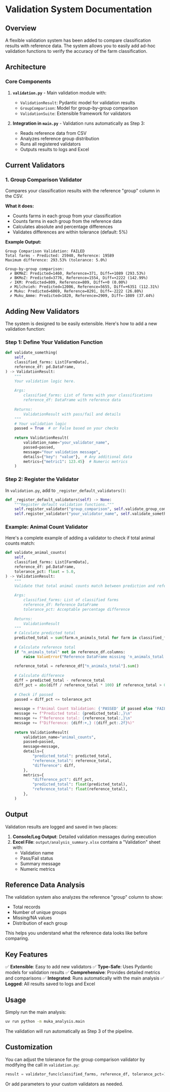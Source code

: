 # Validation System Documentation

## Overview

A flexible validation system has been added to compare classification results with reference data. The system allows you to easily add ad-hoc validation functions to verify the accuracy of the farm classification.

## Architecture

### Core Components

1. **`validation.py`** - Main validation module with:
   - `ValidationResult`: Pydantic model for validation results
   - `GroupComparison`: Model for group-by-group comparison
   - `ValidationSuite`: Extensible framework for validators

2. **Integration in `main.py`** - Validation runs automatically as Step 3:
   - Reads reference data from CSV
   - Analyzes reference group distribution
   - Runs all registered validators
   - Outputs results to logs and Excel

## Current Validators

### 1. Group Comparison Validator

Compares your classification results with the reference "group" column in the CSV.

**What it does:**
- Counts farms in each group from your classification
- Counts farms in each group from the reference data
- Calculates absolute and percentage differences
- Validates differences are within tolerance (default: 5%)

**Example Output:**
```
Group Comparison Validation: FAILED
Total farms - Predicted: 25940, Reference: 19589
Maximum difference: 293.53% (tolerance: 5.0%)

Group-by-group comparison:
  ✗ BKMmZ: Predicted=1460, Reference=371, Diff=+1089 (293.53%)
  ✗ BKMoZ: Predicted=3776, Reference=1554, Diff=+2222 (142.99%)
  ✓ IKM: Predicted=809, Reference=809, Diff=+0 (0.00%)
  ✗ Milchvieh: Predicted=12006, Reference=5655, Diff=+6351 (112.31%)
  ✗ Muku: Predicted=6069, Reference=8291, Diff=-2222 (26.80%)
  ✗ Muku_Amme: Predicted=1820, Reference=2909, Diff=-1089 (37.44%)
```

## Adding New Validators

The system is designed to be easily extensible. Here's how to add a new validation function:

### Step 1: Define Your Validation Function

```python
def validate_something(
    self,
    classified_farms: List[FarmData],
    reference_df: pd.DataFrame,
) -> ValidationResult:
    """
    Your validation logic here.
    
    Args:
        classified_farms: List of farms with your classifications
        reference_df: DataFrame with reference data
        
    Returns:
        ValidationResult with pass/fail and details
    """
    # Your validation logic
    passed = True  # or False based on your checks
    
    return ValidationResult(
        validation_name="your_validator_name",
        passed=passed,
        message="Your validation message",
        details={"key": "value"},  # Any additional data
        metrics={"metric1": 123.45}  # Numeric metrics
    )
```

### Step 2: Register the Validator

In `validation.py`, add to `_register_default_validators()`:

```python
def _register_default_validators(self) -> None:
    """Register default validation functions."""
    self.register_validator("group_comparison", self.validate_group_comparison)
    self.register_validator("your_validator_name", self.validate_something)  # Add this
```

### Example: Animal Count Validator

Here's a complete example of adding a validator to check if total animal counts match:

```python
def validate_animal_counts(
    self,
    classified_farms: List[FarmData],
    reference_df: pd.DataFrame,
    tolerance_pct: float = 5.0,
) -> ValidationResult:
    """
    Validate that total animal counts match between prediction and reference.
    
    Args:
        classified_farms: List of classified farms
        reference_df: Reference DataFrame
        tolerance_pct: Acceptable percentage difference
        
    Returns:
        ValidationResult
    """
    # Calculate predicted total
    predicted_total = sum(farm.n_animals_total for farm in classified_farms)
    
    # Calculate reference total
    if "n_animals_total" not in reference_df.columns:
        raise ValueError("Reference DataFrame missing 'n_animals_total' column")
    
    reference_total = reference_df["n_animals_total"].sum()
    
    # Calculate difference
    diff = predicted_total - reference_total
    diff_pct = abs(diff / reference_total * 100) if reference_total > 0 else 0
    
    # Check if passed
    passed = diff_pct <= tolerance_pct
    
    message = f"Animal Count Validation: {'PASSED' if passed else 'FAILED'}\n"
    message += f"Predicted total: {predicted_total:,}\n"
    message += f"Reference total: {reference_total:,}\n"
    message += f"Difference: {diff:+,} ({diff_pct:.2f}%)"
    
    return ValidationResult(
        validation_name="animal_counts",
        passed=passed,
        message=message,
        details={
            "predicted_total": predicted_total,
            "reference_total": reference_total,
            "difference": diff,
        },
        metrics={
            "difference_pct": diff_pct,
            "predicted_total": float(predicted_total),
            "reference_total": float(reference_total),
        },
    )
```

## Output

Validation results are logged and saved in two places:

1. **Console/Log Output**: Detailed validation messages during execution
2. **Excel File**: `output/analysis_summary.xlsx` contains a "Validation" sheet with:
   - Validation name
   - Pass/Fail status
   - Summary message
   - Numeric metrics

## Reference Data Analysis

The validation system also analyzes the reference "group" column to show:
- Total records
- Number of unique groups
- Missing/NA values
- Distribution of each group

This helps you understand what the reference data looks like before comparing.

## Key Features

✅ **Extensible**: Easy to add new validators
✅ **Type-Safe**: Uses Pydantic models for validation results
✅ **Comprehensive**: Provides detailed metrics and comparisons
✅ **Integrated**: Runs automatically with the main analysis
✅ **Logged**: All results saved to logs and Excel

## Usage

Simply run the main analysis:

```bash
uv run python -m muka_analysis.main
```

The validation will run automatically as Step 3 of the pipeline.

## Customization

You can adjust the tolerance for the group comparison validator by modifying the call in `validation.py`:

```python
result = validator_func(classified_farms, reference_df, tolerance_pct=10.0)  # 10% tolerance instead of 5%
```

Or add parameters to your custom validators as needed.
